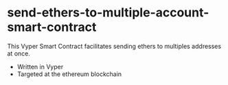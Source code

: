 # send-ethers-to-multiple-account-smart-contract
This Vyper Smart Contract facilitates sending ethers to multiples addresses at once.

> 
- Written in Vyper
- Targeted at the ethereum blockchain
